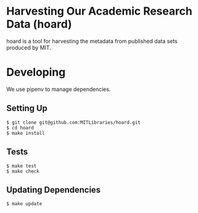 # Harvesting Our Academic Research Data (hoard)

hoard is a tool for harvesting the metadata from published data sets produced by MIT.

# Developing

We use pipenv to manage dependencies.

## Setting Up

```
$ git clone git@github.com:MITLibraries/hoard.git
$ cd hoard
$ make install
```

## Tests

```
$ make test
$ make check
```

## Updating Dependencies

```
$ make update
```
